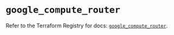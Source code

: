 # `google_compute_router`

Refer to the Terraform Registry for docs: [`google_compute_router`](https://registry.terraform.io/providers/hashicorp/google/6.35.0/docs/resources/compute_router).

